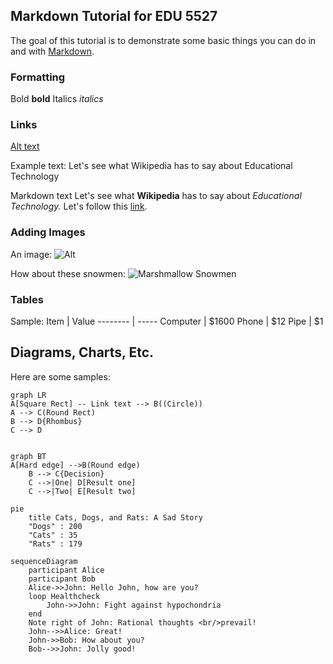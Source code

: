﻿## Markdown Tutorial for EDU 5527
The goal of this tutorial is to demonstrate some basic things you can do in and with [Markdown](https://en.wikipedia.org/wiki/Markdown).

### Formatting
Bold
**bold**
Italics
*italics*

### Links
[Alt text](url)

Example text:
Let's see what Wikipedia has to say about Educational Technology

Markdown text
Let's see what **Wikipedia** has to say about *Educational Technology.* Let's follow this [link](https://en.wikipedia.org/wiki/Educational_technology). 

### Adding Images
An image: ![Alt](img.jpg)


How about these snowmen: ![Marshmallow Snowmen](https://kidsactivitiesblog.com/wp-content/uploads/2014/12/marshmallow-snowmen-720x405.png)

### Tables
Sample:
Item | Value
-------- | -----
Computer  | $1600
Phone | $12
Pipe | $1

## Diagrams, Charts, Etc.
Here are some samples:


```mermaid
graph LR
A[Square Rect] -- Link text --> B((Circle))
A --> C(Round Rect)
B --> D{Rhombus}
C --> D
```
````mermaid

graph BT
A[Hard edge] -->B(Round edge)
    B --> C{Decision}
    C -->|One| D[Result one]
    C -->|Two| E[Result two]
````

````mermaid
pie
    title Cats, Dogs, and Rats: A Sad Story
    "Dogs" : 200
    "Cats" : 35
    "Rats" : 179
````

````mermaid
sequenceDiagram
    participant Alice
    participant Bob
    Alice->>John: Hello John, how are you?
    loop Healthcheck
        John->>John: Fight against hypochondria
    end
    Note right of John: Rational thoughts <br/>prevail!
    John-->>Alice: Great!
    John->>Bob: How about you?
    Bob-->>John: Jolly good!
````


